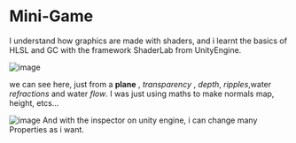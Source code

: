# Mini-Game

I understand how graphics are made with shaders, and i learnt the basics of HLSL and GC with the framework ShaderLab from UnityEngine. 

![image](https://user-images.githubusercontent.com/8437841/143594355-0fb7342e-25dc-4c7c-94b4-27c369491938.png)

we can see here, just from a **plane** , *transparency* , *depth*, *ripples*,water *refractions* and water *flow*.
I was just using maths to make normals map, height, etcs...

![image](https://user-images.githubusercontent.com/8437841/143594622-f758e5b6-d3e0-4c9f-bd4c-77edd5fee891.png)
And with the inspector on unity engine, i can change many Properties as i want.
